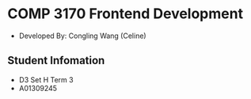 # COMP 3170 Frontend Development
- Developed By: Congling Wang (Celine)
## Student Infomation
- D3 Set H Term 3
- A01309245


